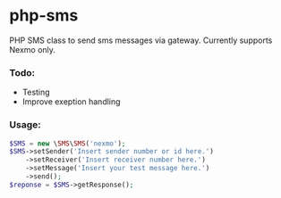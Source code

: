# php-sms

PHP SMS class to send sms messages via gateway. Currently supports Nexmo only.

### Todo:
 - Testing
 - Improve exeption handling

### Usage:

```php
$SMS = new \SMS\SMS('nexmo');
$SMS->setSender('Insert sender number or id here.')
    ->setReceiver('Insert receiver number here.')
    ->setMessage('Insert your test message here.')
    ->send();
$reponse = $SMS->getResponse();
```
